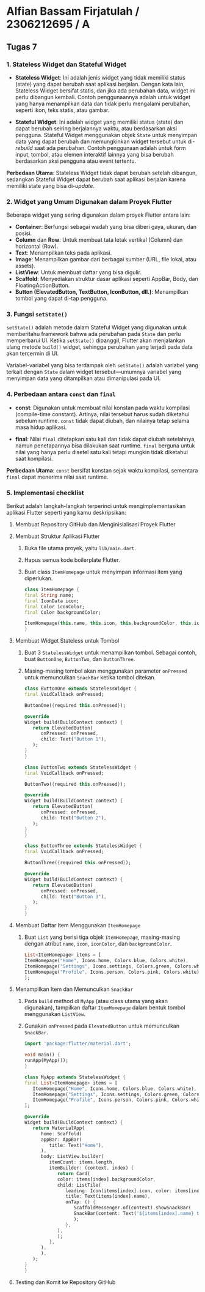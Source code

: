 # Alfian Bassam Firjatulah / 2306212695 / A

## Tugas 7
### 1. Stateless Widget dan Stateful Widget
   - **Stateless Widget**: Ini adalah jenis widget yang tidak memiliki status (state) yang dapat berubah saat aplikasi berjalan. Dengan kata lain, Stateless Widget bersifat statis, dan jika ada perubahan data, widget ini perlu dibangun kembali. Contoh penggunaannya adalah untuk widget yang hanya menampilkan data dan tidak perlu mengalami perubahan, seperti ikon, teks statis, atau gambar.
   
   - **Stateful Widget**: Ini adalah widget yang memiliki status (state) dan dapat berubah seiring berjalannya waktu, atau berdasarkan aksi pengguna. Stateful Widget menggunakan objek `State` untuk menyimpan data yang dapat berubah dan memungkinkan widget tersebut untuk di-*rebuild* saat ada perubahan. Contoh penggunaan adalah untuk form input, tombol, atau elemen interaktif lainnya yang bisa berubah berdasarkan aksi pengguna atau event tertentu.

   **Perbedaan Utama**: Stateless Widget tidak dapat berubah setelah dibangun, sedangkan Stateful Widget dapat berubah saat aplikasi berjalan karena memiliki state yang bisa di-*update*.

### 2. Widget yang Umum Digunakan dalam Proyek Flutter
   Beberapa widget yang sering digunakan dalam proyek Flutter antara lain:
   
   - **Container**: Berfungsi sebagai wadah yang bisa diberi gaya, ukuran, dan posisi.
   - **Column** dan **Row**: Untuk membuat tata letak vertikal (Column) dan horizontal (Row).
   - **Text**: Menampilkan teks pada aplikasi.
   - **Image**: Menampilkan gambar dari berbagai sumber (URL, file lokal, atau assets).
   - **ListView**: Untuk membuat daftar yang bisa digulir.
   - **Scaffold**: Menyediakan struktur dasar aplikasi seperti AppBar, Body, dan FloatingActionButton.
   - **Button (ElevatedButton, TextButton, IconButton, dll.)**: Menampilkan tombol yang dapat di-tap pengguna.
   
### 3. Fungsi `setState()`
   `setState()` adalah metode dalam Stateful Widget yang digunakan untuk memberitahu framework bahwa ada perubahan pada `State` dan perlu memperbarui UI. Ketika `setState()` dipanggil, Flutter akan menjalankan ulang metode `build()` widget, sehingga perubahan yang terjadi pada data akan tercermin di UI.

   Variabel-variabel yang bisa terdampak oleh `setState()` adalah variabel yang terkait dengan `State` dalam widget tersebut—umumnya variabel yang menyimpan data yang ditampilkan atau dimanipulasi pada UI.

### 4. Perbedaan antara `const` dan `final`
   - **const**: Digunakan untuk membuat nilai konstan pada waktu kompilasi (compile-time constant). Artinya, nilai tersebut harus sudah diketahui sebelum runtime. `const` tidak dapat diubah, dan nilainya tetap selama masa hidup aplikasi.
   
   - **final**: Nilai `final` ditetapkan satu kali dan tidak dapat diubah setelahnya, namun penetapannya bisa dilakukan saat runtime. `final` berguna untuk nilai yang hanya perlu disetel satu kali tetapi mungkin tidak diketahui saat kompilasi.

   **Perbedaan Utama**: `const` bersifat konstan sejak waktu kompilasi, sementara `final` dapat menerima nilai saat runtime.
### 5. Implementasi checklist
Berikut adalah langkah-langkah terperinci untuk mengimplementasikan aplikasi Flutter seperti yang kamu deskripsikan:

   1. Membuat Repository GitHub dan Menginisialisasi Proyek Flutter

   2. Membuat Struktur Aplikasi Flutter
      1. Buka file utama proyek, yaitu `lib/main.dart`.
      2. Hapus semua kode boilerplate Flutter.
      3. Buat class `ItemHomepage` untuk menyimpan informasi item yang diperlukan.

         ```dart
         class ItemHomepage {
         final String name;
         final IconData icon;
         final Color iconColor;
         final Color backgroundColor;

         ItemHomepage(this.name, this.icon, this.backgroundColor, this.iconColor);
         }
         ```

   3. Membuat Widget Stateless untuk Tombol
      1. Buat 3 `StatelessWidget` untuk menampilkan tombol. Sebagai contoh, buat `ButtonOne`, `ButtonTwo`, dan `ButtonThree`.
      2. Masing-masing tombol akan menggunakan parameter `onPressed` untuk memunculkan `SnackBar` ketika tombol ditekan.
         
         ```dart
         class ButtonOne extends StatelessWidget {
         final VoidCallback onPressed;

         ButtonOne({required this.onPressed});

         @override
         Widget build(BuildContext context) {
            return ElevatedButton(
               onPressed: onPressed,
               child: Text("Button 1"),
            );
         }
         }
         
         class ButtonTwo extends StatelessWidget {
         final VoidCallback onPressed;

         ButtonTwo({required this.onPressed});

         @override
         Widget build(BuildContext context) {
            return ElevatedButton(
               onPressed: onPressed,
               child: Text("Button 2"),
            );
         }
         }

         class ButtonThree extends StatelessWidget {
         final VoidCallback onPressed;

         ButtonThree({required this.onPressed});

         @override
         Widget build(BuildContext context) {
            return ElevatedButton(
               onPressed: onPressed,
               child: Text("Button 3"),
            );
         }
         }
         ```

   4. Membuat Daftar Item Menggunakan `ItemHomepage`
      1. Buat `List` yang berisi tiga objek `ItemHomepage`, masing-masing dengan atribut `name`, `icon`, `iconColor`, dan `backgroundColor`.

         ```dart
         List<ItemHomepage> items = [
         ItemHomepage("Home", Icons.home, Colors.blue, Colors.white),
         ItemHomepage("Settings", Icons.settings, Colors.green, Colors.white),
         ItemHomepage("Profile", Icons.person, Colors.pink, Colors.white),
         ];
         ```

   5. Menampilkan Item dan Memunculkan `SnackBar`
      1. Pada `build` method di `MyApp` (atau class utama yang akan digunakan), tampilkan daftar `ItemHomepage` dalam bentuk tombol menggunakan `ListView`.
      2. Gunakan `onPressed` pada `ElevatedButton` untuk memunculkan `SnackBar`.

         ```dart
         import 'package:flutter/material.dart';

         void main() {
         runApp(MyApp());
         }

         class MyApp extends StatelessWidget {
         final List<ItemHomepage> items = [
            ItemHomepage("Home", Icons.home, Colors.blue, Colors.white),
            ItemHomepage("Settings", Icons.settings, Colors.green, Colors.white),
            ItemHomepage("Profile", Icons.person, Colors.pink, Colors.white),
         ];

         @override
         Widget build(BuildContext context) {
            return MaterialApp(
               home: Scaffold(
               appBar: AppBar(
                  title: Text("Home"),
               ),
               body: ListView.builder(
                  itemCount: items.length,
                  itemBuilder: (context, index) {
                     return Card(
                     color: items[index].backgroundColor,
                     child: ListTile(
                        leading: Icon(items[index].icon, color: items[index].iconColor),
                        title: Text(items[index].name),
                        onTap: () {
                           ScaffoldMessenger.of(context).showSnackBar(
                           SnackBar(content: Text('${items[index].name} tapped!'))
                           );
                        },
                     ),
                     );
                  },
               ),
               ),
            );
         }
         }
         ```

   6. Testing dan Komit ke Repository GitHub